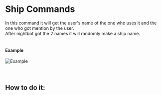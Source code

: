 # Ship Commands
In this command it will get the user's name of the one who uses it and the one who got mention by the user.<br>
After nightbot got the 2 names it will randomly make a ship name.<br><br>

#### Example
![Example](https://i.imgur.com/8jwEGQ2.png)
<br><br><br>

## How to do it:
